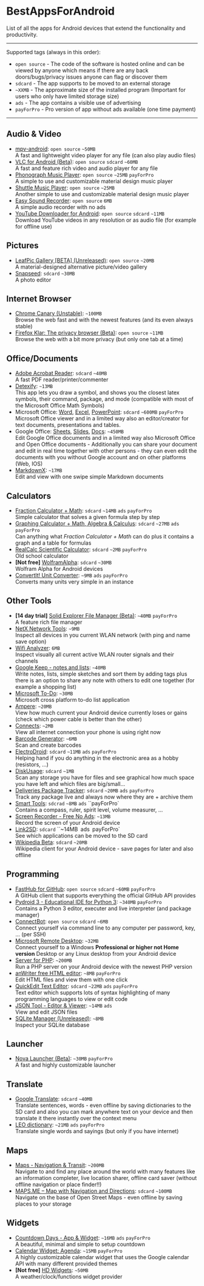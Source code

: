 # BestAppsForAndroid

List of all the apps for Android devices that extend the functionality and productivity.

---

Supported tags (always in this order):

- `open source` - The code of the software is hosted online and can be viewed by anyone which means if there are any back doors/bugs/privacy issues anyone can flag or discover them
- `sdcard` - The app supports to be moved to an external storage
- `~XXMB` - The approximate size of the installed program (Important for users who only have limited storage size)
- `ads` - The app contains a visible use of advertising
- `payForPro` - Pro version of app without ads available (one time payment)

---

## Audio & Video

- [mpv-android](https://play.google.com/store/apps/details?id=is.xyz.mpv): `open source` `~50MB`<br>A fast and lightweight video player for any file (can also play audio files)
- [VLC for Android (Beta)](https://play.google.com/store/apps/details?id=org.videolan.vlc): `open source` `sdcard` `~60MB`<br>A fast and feature rich video and audio player for any file
- [Phonograph Music Player](https://play.google.com/store/apps/details?id=com.kabouzeid.gramophone): `open source` `~25MB` `payForPro`<br>A simple to use and customizable material design music player
- [Shuttle Music Player](https://play.google.com/store/apps/details?id=another.music.player): `open source` `~25MB`<br>Another simple to use and customizable material design music player
- [Easy Sound Recorder](https://play.google.com/store/apps/details?id=com.danielkim.soundrecorder): `open source` `6MB`<br>A simple audio recorder with no ads
- [YouTube Downloader for Android](http://dentex.github.io/apps/youtubedownloader/): `open source` `sdcard` `~11MB`<br>Download YouTube videos in any resolution or as audio file (for example for offline use)

## Pictures

- [LeafPic Gallery [BETA] (Unreleased)](https://play.google.com/store/apps/details?id=org.horaapps.leafpic): `open source` `~20MB`<br>A material-designed alternative picture/video gallery
- [Snapseed](https://play.google.com/store/apps/details?id=com.niksoftware.snapseed): `sdcard` `~30MB`<br>A photo editor

## Internet Browser

- [Chrome Canary (Unstable)](https://play.google.com/store/apps/details?id=com.chrome.canary): `~100MB`<br>Browse the web fast and with the newest features (and its even always stable)
- [Firefox Klar: The privacy browser (Beta)](https://play.google.com/store/apps/details?id=org.mozilla.klar): `open source` `~11MB`<br>Browse the web with a bit more privacy (but only one tab at a time)

## Office/Documents

- [Adobe Acrobat Reader](https://play.google.com/store/apps/details?id=com.adobe.reader): `sdcard` `~40MB`<br>A fast PDF reader/printer/commenter
- [Detexify](https://play.google.com/store/apps/details?id=website.marty.detexify): `~13MB`<br>This app lets you draw a symbol, and shows you the closest latex symbols, their command, package, and mode (compatible with most of the Microsoft Office Math Symbols)
- Microsoft Office: [Word](https://play.google.com/store/apps/details?id=com.microsoft.office.word), [Excel](https://play.google.com/store/apps/details?id=com.microsoft.office.excel), [PowerPoint](https://play.google.com/store/apps/details?id=com.microsoft.office.powerpoint): `sdcard` `~600MB` `payForPro`<br>Microsoft Office viewer and in a limited way also an editor/creator for text documents, presentations and tables.
- Google Office: [Sheets](https://play.google.com/store/apps/details?id=com.google.android.apps.docs.editors.sheets), [Slides](https://play.google.com/store/apps/details?id=com.google.android.apps.docs.editors.slides), [Docs](https://play.google.com/store/apps/details?id=com.google.android.apps.docs.editors.docs): `~450MB`<br>Edit Google Office documents and in a limited way also Microsoft Office and Open Office documents - Additionally you can share your document and edit in real time together with other persons - they can even edit the documents with you without Google account and on other platforms (Web, IOS)
- [MarkdownX](https://play.google.com/store/apps/details?id=com.ryeeeeee.markdownx): `~17MB`<br>Edit and view with one swipe simple Markdown documents

## Calculators

- [Fraction Calculator + Math](https://play.google.com/store/apps/details?id=us.mathlab.android.frac): `sdcard` `~14MB` `ads` `payForPro`<br>Simple calculator that solves a given formula step by step
- [Graphing Calculator + Math, Algebra & Calculus](https://play.google.com/store/apps/details?id=us.mathlab.android&rdid=us.mathlab.android): `sdcard` `~27MB` `ads` `payForPro`<br>Can anything what *Fraction Calculator + Math* can do plus it contains a graph and a table for formulas
- [RealCalc Scientific Calculator](https://play.google.com/store/apps/details?id=uk.co.nickfines.RealCalc): `sdcard` `~2MB` `payForPro`<br>Old school calculator
- **[Not free]** [WolframAlpha](https://play.google.com/store/apps/details?id=com.wolfram.android.alpha): `sdcard` `~30MB`<br>Wolfram Alpha for Android devices
- [ConvertIt! Unit Converter](): `~9MB` `ads` `payForPro`<br> Converts many units very simple in an instance

## Other Tools

- **[14 day trial]** [Solid Explorer File Manager (Beta)](https://play.google.com/store/apps/details?id=pl.solidexplorer2): `~40MB` `payForPro`<br>A feature rich file manager
- [NetX Network Tools](https://play.google.com/store/apps/details?id=com.tools.netgel.netx): `~9MB`<br>Inspect all devices in you current WLAN network (with ping and name save option)
- [Wifi Analyzer](https://play.google.com/store/apps/details?id=com.farproc.wifi.analyzer): `6MB`<br>Inspect visually all current active WLAN router signals and their channels
- [Google Keep - notes and lists](https://play.google.com/store/apps/details?id=com.google.android.keep): `~40MB`<br>Write notes, lists, simple sketches and sort them by adding tags plus there is an option to share any note with others to edit one together (for example a shopping list)
- [Microsoft To-Do](https://play.google.com/store/apps/details?id=com.microsoft.todos): `~30MB`<br>Microsoft cross platform to-do list application
- [Ampere](https://play.google.com/store/apps/details?id=com.gombosdev.ampere): `~20MB`<br>View how much current your Android device currently loses or gains (check which power cable is better than the other)
- [Connects](https://play.google.com/store/apps/details?id=com.evbadroid.connects): `~2MB`<br>View all internet connection your phone is using right now
- [Barcode Generator](https://play.google.com/store/apps/details?id=com.blogspot.aeioulabs.barcode): `~6MB`<br>Scan and create barcodes
- [ElectroDroid](https://play.google.com/store/apps/details?id=it.android.demi.elettronica): `sdcard` `~11MB` `ads` `payForPro`<br>Helping hand if you do anything in the electronic area as a hobby (resistors, ...)
- [DiskUsage](https://play.google.com/store/apps/details?id=com.google.android.diskusage): `sdcard` `~1MB`<br>Scan any storage you have for files and see graphical how much space you have left and which files are big/small...
- [Deliveries Package Tracker](https://play.google.com/store/apps/details?id=de.orrs.deliveries): `sdcard` `~20MB` `ads` `payForPro`<br>Track any package live and always now where they are + archive them
- [Smart Tools](https://play.google.com/store/apps/details?id=kr.aboy.tools): `sdcrad` `~8MB` `ads` ``payForPro`<br>Contains a compass, ruler, spirit level, volume measurer, ...
- [Screen Recorder - Free No Ads](https://play.google.com/store/apps/details?id=com.kimcy929.screenrecorder): `~13MB`<br>Record the screen of your Android device
- [Link2SD](https://play.google.com/store/apps/details?id=com.buak.Link2SD): `sdcard` ``~14MB` `ads` `payForPro`<br>See which applications can be moved to the SD card
- [Wikipedia Beta](https://play.google.com/store/apps/details?id=org.wikipedia.beta): `sdcard` `~20MB`<br>Wikipedia client for your Android device - save pages for later and also offline

## Programming

- [FastHub for GitHub](https://play.google.com/store/apps/details?id=com.fastaccess.github): `open source` `sdcard` `~60MB` `payForPro`<br>A GitHub client that supports everything the official GitHub API provides
- [Pydroid 3 - Educational IDE for Python 3](https://play.google.com/store/apps/details?id=ru.iiec.pydroid3): `~340MB` `payForPro`<br>Contains a Python 3 editor, executer and live interpreter (and package manager)
- [ConnectBot](https://play.google.com/store/apps/details?id=org.connectbot): `open source` `sdcard` `~6MB`<br>Connect yourself via command line to any computer per password, key, ... (per SSH)
- [Microsoft Remote Desktop](https://play.google.com/store/apps/details?id=com.microsoft.rdc.android): `~32MB`<br>Connect yourself to a Windows **Professional or higher not Home version** Desktop or any Linux desktop from your Android device
- [Server for PHP](https://play.google.com/store/apps/details?id=com.esminis.server.php): `~200MB`<br>Run a PHP server on your Android device with the newest PHP version
- [anWriter free HTML editor](https://play.google.com/store/apps/details?id=com.ansm.anwriter): `~8MB` `payForPro`<br>Edit HTML files and view them with one click
- [QuickEdit Text Editor](https://play.google.com/store/apps/details?id=com.rhmsoft.edit): `sdcard` `~22MB` `ads` `payForPro`<br>Text editor which supports lots of syntax highlighting of many programming languages to view or edit code
- [JSON Tool - Editor & Viewer](https://play.google.com/store/apps/details?id=com.vibo.jsontool): `~14MB` `ads`<br>View and edit JSON files
- [SQLite Manager (Unreleased)](https://play.google.com/store/apps/details?id=com.rud.alexandr.sqlitemanager): `~8MB`<br>Inspect your SQLite database

## Launcher

- [Nova Launcher (Beta)](https://play.google.com/store/apps/details?id=com.teslacoilsw.launcher): `~30MB` `payForPro`<br>A fast and highly customizable launcher

## Translate

- [Google Translate](https://play.google.com/store/apps/details?id=com.google.android.apps.translate): `sdcard` `~40MB`<br>Translate sentences, words - even offline by saving dictionaries to the SD card and also you can mark anywhere text on your device and then translate it there instantly over the context menu
- [LEO dictionary](https://play.google.com/store/apps/details?id=org.leo.android.dict): `~21MB` `ads` `payForPro`<br>Translate single words and sayings (but only if you have internet)

## Maps

- [Maps - Navigation & Transit](https://play.google.com/store/apps/details?id=com.google.android.apps.maps): `~200MB`<br>Navigate to and find any place around the world with many features like an information completer, live location sharer, offline card saver (without offline navigation or place finder!!)
- [MAPS.ME – Map with Navigation and Directions](https://play.google.com/store/apps/details?id=com.mapswithme.maps.pro): `sdcard` `~100MB`<br>Navigate on the base of Open Street Maps - even offline by saving places to your storage

## Widgets

- [Countdown Days - App & Widget](https://play.google.com/store/apps/details?id=me.gira.widget.countdown): `~16MB` `ads` `payForPro`<br>A beautiful, minimal and simple to setup countdown
- [Calendar Widget: Agenda](https://play.google.com/store/apps/details?id=com.candl.auge): `~15MB` `payForPro`<br>A highly customizable calendar widget that uses the Google calendar API with many different provided themes
- **[Not free]** [HD Widgets](https://play.google.com/store/apps/details?id=cloudtv.hdwidgets): `~50MB`<br>A weather/clock/functions widget provider
